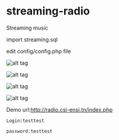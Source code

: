 # streaming-radio



Streaming music


import streaming.sql


edit config/config.php file


![alt tag](https://raw.githubusercontent.com/chou3ib1/streaming-radio/master/screenshot/Screenshot%20from%202015-06-02%2000%3A15%3A52.png)



![alt tag](https://raw.githubusercontent.com/chou3ib1/streaming-radio/master/screenshot/Screenshot%20from%202015-06-02%2000%3A19%3A07.png)



![alt tag](https://raw.githubusercontent.com/chou3ib1/streaming-radio/master/screenshot/Screenshot%20from%202015-06-02%2000%3A19%3A13.png)



![alt tag](https://raw.githubusercontent.com/chou3ib1/streaming-radio/master/screenshot/Screenshot%20from%202015-06-02%2000%3A21%3A16.png)


Demo
	url:http://radio.csi-ensi.tn/index.php

	Login:testtest

	password:testtest



